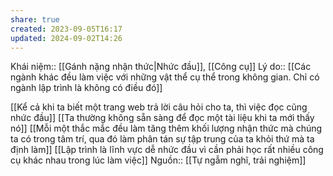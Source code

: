 ```yaml
---
share: true
created: 2023-09-05T16:17
updated: 2024-09-02T14:26
---
```

Khái niệm:: [[Gánh nặng nhận thức|Nhức đầu]], [[Công cụ]]
Lý do:: [[Các ngành khác đều làm việc với những vật thể cụ thể trong không gian. Chỉ có ngành lập trình là không có điều đó]]

[[Kể cả khi ta biết một trang web trả lời câu hỏi cho ta, thì việc đọc cũng nhức đầu]]
[[Ta thường không sẵn sàng để đọc một tài liệu khi ta mới thấy nó]]
[[Mỗi một thắc mắc đều làm tăng thêm khối lượng nhận thức mà chúng ta có trong tâm trí, qua đó làm phân tán sự tập trung của ta khỏi thứ mà ta định làm]]
[[Lập trình là lĩnh vực dễ nhức đầu vì cần phải học rất nhiều công cụ khác nhau trong lúc làm việc]] 
Nguồn:: [[Tự ngẫm nghĩ, trải nghiệm]]